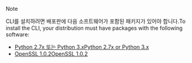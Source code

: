 > [!NOTE]
> <span data-ttu-id="5109f-101">CLI를 설치하려면 배포판에 다음 소프트웨어가 포함된 패키지가 있어야 합니다.</span><span class="sxs-lookup"><span data-stu-id="5109f-101">To install the CLI, your distribution must have packages with the following software:</span></span>
> * [<span data-ttu-id="5109f-102">Python 2.7x 또는 Python 3.x</span><span class="sxs-lookup"><span data-stu-id="5109f-102">Python 2.7x or Python 3.x</span></span>](https://ww.python.org/downloads/)
> * [<span data-ttu-id="5109f-103">OpenSSL 1.0.2</span><span class="sxs-lookup"><span data-stu-id="5109f-103">OpenSSL 1.0.2</span></span>](https://www.openssl.org/source/)
